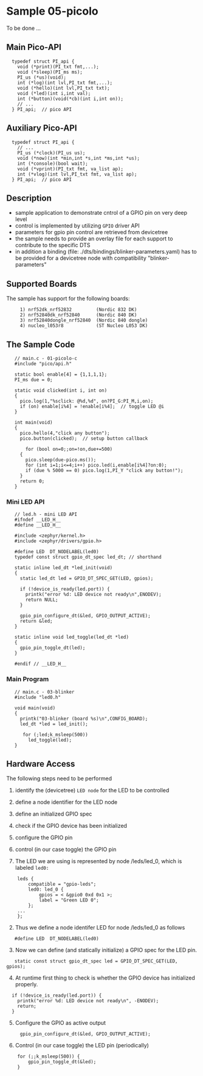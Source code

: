 # Sample 05-picolo

To be done ...

## Main Pico-API


```
  typedef struct PI_api {
    void (*print)(PI_txt fmt,...);
    void (*sleep)(PI_ms ms);
    PI_us (*us)(void);
    int (*log)(int lvl,PI_txt fmt,...);
    void (*hello)(int lvl,PI_txt txt);
    void (*led)(int i,int val);
    int (*button)(void(*cb)(int i,int on));
    // ...
  } PI_api;  // pico API
```

## Auxiliary Pico-API


```
  typedef struct PI_api {
    // ...
    PI_us (*clock)(PI_us us);
    void (*now)(int *min,int *s,int *ms,int *us);
    int (*console)(bool wait);
    void (*vprint)(PI_txt fmt, va_list ap);
    int (*vlog)(int lvl,PI_txt fmt, va_list ap);
  } PI_api;  // pico API
```










## Description

* sample application to demonstrate cntrol of a GPIO pin on very deep level
* control is implemented by utilizing `GPIO` driver API
* parameters for gpio pin control are retrieved from devicetree
* the sample needs to provide an overlay file for each support to contribute
  to the specific DTS
* in addition a binding (file: ./dts/bindings/blinker-parameters.yaml) has to be
  provided for a devicetree node with compatibility "blinker-parameters"


## Supported Boards

The sample has support for the following boards:
```
     1) nrf52dk_nrf52832         (Nordic 832 DK)
     2) nrf52840dk_nrf52840      (Nordic 840 DK)
     3) nrf52840dongle_nrf52840  (Nordic 840 dongle)
     4) nucleo_l053r8            (ST Nucleo L053 DK)
```

## The Sample Code

```
   // main.c - 01-picolo-c
   #include "pico/api.h"

   static bool enable[4] = {1,1,1,1};
   PI_ms due = 0;

   static void clicked(int i, int on)
   {
     pico.log(1,"%sclick: @%d,%d", on?PI_G:PI_M,i,on);
     if (on) enable[i%4] = !enable[i%4];  // toggle LED @i
   }

   int main(void)
   {
     pico.hello(4,"click any button");
     pico.button(clicked);  // setup button callback

	   for (bool on=0;;on=!on,due+=500)
     {
       pico.sleep(due-pico.ms());
       for (int i=1;i<=4;i++) pico.led(i,enable[i%4]?on:0);
       if (due % 5000 == 0) pico.log(1,PI_Y "click any button!");
     }
     return 0;
   }
```

### Mini LED API
```
   // led.h - mini LED API
   #ifndef __LED_H__
   #define __LED_H__

   #include <zephyr/kernel.h>
   #include <zephyr/drivers/gpio.h>

   #define LED  DT_NODELABEL(led0)
   typedef const struct gpio_dt_spec led_dt; // shorthand

   static inline led_dt *led_init(void)
   {
     static led_dt led = GPIO_DT_SPEC_GET(LED, gpios);

     if (!device_is_ready(led.port)) {
       printk("error %d: LED device not ready\n",ENODEV);
       return NULL;
     }

     gpio_pin_configure_dt(&led, GPIO_OUTPUT_ACTIVE);
     return &led;
   }

   static inline void led_toggle(led_dt *led)
   {
     gpio_pin_toggle_dt(led);
   }

   #endif // __LED_H__
```

### Main Program

```
   // main.c - 03-blinker
   #include "led0.h"

   void main(void)
   {
     printk("03-blinker (board %s)\n",CONFIG_BOARD);
     led_dt *led = led_init();

	  for (;led;k_msleep(500))
  	    led_toggle(led);
   }
```



## Hardware Access

The following steps need to be performed
   1) identify the (devicetree) `LED node` for the LED to be controlled
   2) define a node identifier for the LED node
   3) define an initialized GPIO spec
   4) check if the GPIO device has been initialized
   5) configure the GPIO pin
   6) control (in our case toggle) the GPIO pin

1) The LED we are using is represented by node /leds/led_0, which is labeled
   `led0:`

```
	leds {
		compatible = "gpio-leds";
		led0: led_0 {
			gpios = < &gpio0 0xd 0x1 >;
			label = "Green LED 0";
		};
    ...
	};
```

2) Thus we define a node identifer LED for node /leds/led_0 as follows

```
   #define LED  DT_NODELABEL(led0)
```

3) Now we can define (and statically initialize) a GPIO spec for the LED pin.

```
   static const struct gpio_dt_spec led = GPIO_DT_SPEC_GET(LED, gpios);
```

4) At runtime first thing to check is whether the GPIO device has initialized
   properly.

```
  if (!device_is_ready(led.port)) {
    printk("error %d: LED device not ready\n", -ENODEV);
    return;
  }
```

5) Configure the GPIO as active output

```
	 gpio_pin_configure_dt(&led, GPIO_OUTPUT_ACTIVE);
```

6) Control (in our case toggle) the LED pin (periodically)

```
	for (;;k_msleep(500)) {
		gpio_pin_toggle_dt(&led);
	}
```
